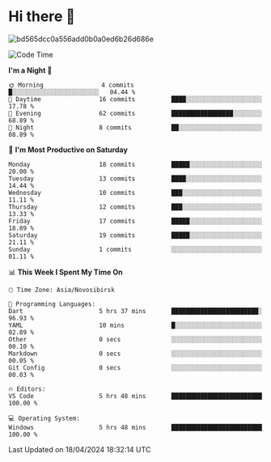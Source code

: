 # Hi there 👋


![bd565dcc0a556add0b0a0ed6b26d686e](https://github.com/Netall0/Netall0/assets/113532176/3b1d4b44-6a21-4538-a6ec-2ba2a7c53f63)



<!--START_SECTION:waka-->
![Code Time](http://img.shields.io/badge/Code%20Time-216%20hrs%2044%20mins-blue)

**I'm a Night 🦉** 

```text
🌞 Morning                4 commits           █░░░░░░░░░░░░░░░░░░░░░░░░   04.44 % 
🌆 Daytime                16 commits          ████░░░░░░░░░░░░░░░░░░░░░   17.78 % 
🌃 Evening                62 commits          █████████████████░░░░░░░░   68.89 % 
🌙 Night                  8 commits           ██░░░░░░░░░░░░░░░░░░░░░░░   08.89 % 
```
📅 **I'm Most Productive on Saturday** 

```text
Monday                   18 commits          █████░░░░░░░░░░░░░░░░░░░░   20.00 % 
Tuesday                  13 commits          ████░░░░░░░░░░░░░░░░░░░░░   14.44 % 
Wednesday                10 commits          ███░░░░░░░░░░░░░░░░░░░░░░   11.11 % 
Thursday                 12 commits          ███░░░░░░░░░░░░░░░░░░░░░░   13.33 % 
Friday                   17 commits          █████░░░░░░░░░░░░░░░░░░░░   18.89 % 
Saturday                 19 commits          █████░░░░░░░░░░░░░░░░░░░░   21.11 % 
Sunday                   1 commits           ░░░░░░░░░░░░░░░░░░░░░░░░░   01.11 % 
```


📊 **This Week I Spent My Time On** 

```text
🕑︎ Time Zone: Asia/Novosibirsk

💬 Programming Languages: 
Dart                     5 hrs 37 mins       ████████████████████████░   96.93 % 
YAML                     10 mins             █░░░░░░░░░░░░░░░░░░░░░░░░   02.89 % 
Other                    0 secs              ░░░░░░░░░░░░░░░░░░░░░░░░░   00.10 % 
Markdown                 0 secs              ░░░░░░░░░░░░░░░░░░░░░░░░░   00.05 % 
Git Config               0 secs              ░░░░░░░░░░░░░░░░░░░░░░░░░   00.03 % 

🔥 Editors: 
VS Code                  5 hrs 48 mins       █████████████████████████   100.00 % 

💻 Operating System: 
Windows                  5 hrs 48 mins       █████████████████████████   100.00 % 
```


 Last Updated on 18/04/2024 18:32:14 UTC
<!--END_SECTION:waka-->


